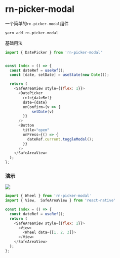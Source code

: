 # rn-picker-modal

一个简单的`rn-picker-modal`组件

```bash
yarn add rn-picker-modal
```

基础用法
```js
import { DatePicker } from 'rn-picker-modal'


const Index = () => {
  const dateRef = useRef();
  const [date, setDate] = useState(new Date());

  return (
    <SafeAreaView style={{flex: 1}}>
      <DatePicker
        ref={dateRef}
        date={date}
        onConfirm={v => {
            setDate(v)
        }}
      />
      <Button
        title="open"
        onPress={() => {
          dateRef.current.toggleModal();
        }}
      />
    </SafeAreaView>
  );
};
```


### 演示

<img src="https://github.com/yaogengzhu/rn-picker-modal/blob/master/demo.gif" />

```js
import { Wheel } from 'rn-picker-modal'
import { View,  SafeAreaView } from 'react-native'

const Index = () => {
  const dateRef = useRef();
  return (
    <SafeAreaView style={{flex: 1}}>
      <View>
        <Wheel data={[1, 2, 3]}>
      </View>
    </SafeAreaView>
  );
};


```